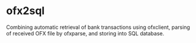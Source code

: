 ofx2sql
=======

Combining automatic retrieval of bank transactions using ofxclient, parsing of received OFX file by ofxparse, and storing into SQL database.
